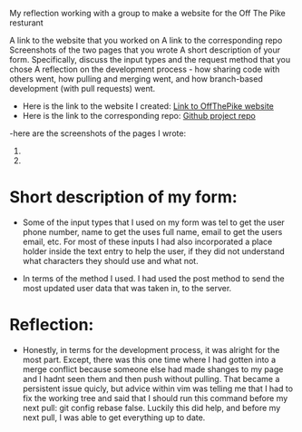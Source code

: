 My reflection working with a group to make a website for the Off The Pike resturant

A link to the website that you worked on
A link to the corresponding repo
Screenshots of the two pages that you wrote
A short description of your form. Specifically, discuss the input types and the request method that you chose
A reflection on the development process - how sharing code with others went, how pulling and merging went, and how branch-based development (with pull requests) went.

- Here is the link to the website I created: 
 [Link to OffThePike website](../OffThePike/index.html)
- Here is the link to the corresponding repo:
 [Github project repo](https://github.com/NotABotDaniel/OffThePike)

-here are the screenshots of the pages I wrote:
  
   1.
   
   2.
  

# Short description of my form:
 - Some of the input types that I used on my form was tel to get the user phone number, name to get the uses full name, email to get the users email, etc. For most of these inputs I had also incorporated a place holder inside the text entry to help the user, if they did not understand what characters they should use and what not.

- In terms of the method I used. I had used the post method to send the most updated user data that was taken in, to the server.

# Reflection: 
-  Honestly, in terms for the development process, it was alright for the most part. Except, there was this one time where I had gotten into a merge conflict because someone else had made shanges to my page and I hadnt seen them and then push without pulling. That became a persistent issue quicly, but advice within vim was telling me that I had to fix the working tree and said that I should run this command before my next pull: git config rebase false. Luckily this did help, and before my next pull, I was able to get everything up to date. 
